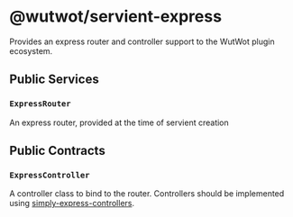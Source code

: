# @wutwot/servient-express

Provides an express router and controller support to the WutWot plugin ecosystem.

## Public Services

### `ExpressRouter`

An express router, provided at the time of servient creation

## Public Contracts

### `ExpressController`

A controller class to bind to the router. Controllers should be implemented using [simply-express-controllers](https://www.npmjs.com/package/simply-express-controllers).
